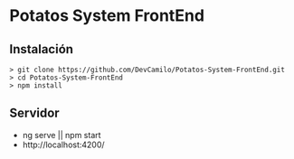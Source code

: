 # Potatos System FrontEnd

## Instalación
```
> git clone https://github.com/DevCamilo/Potatos-System-FrontEnd.git
> cd Potatos-System-FrontEnd
> npm install
```

## Servidor
- ng serve || npm start
- http://localhost:4200/
